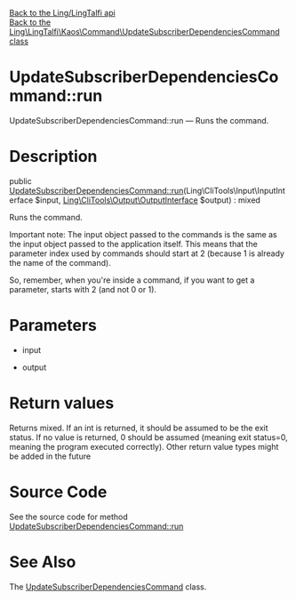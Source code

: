 [Back to the Ling/LingTalfi api](https://github.com/lingtalfi/LingTalfi/blob/master/doc/api/Ling/LingTalfi.md)<br>
[Back to the Ling\LingTalfi\Kaos\Command\UpdateSubscriberDependenciesCommand class](https://github.com/lingtalfi/LingTalfi/blob/master/doc/api/Ling/LingTalfi/Kaos/Command/UpdateSubscriberDependenciesCommand.md)


UpdateSubscriberDependenciesCommand::run
================



UpdateSubscriberDependenciesCommand::run — Runs the command.




Description
================


public [UpdateSubscriberDependenciesCommand::run](https://github.com/lingtalfi/LingTalfi/blob/master/doc/api/Ling/LingTalfi/Kaos/Command/UpdateSubscriberDependenciesCommand/run.md)(Ling\CliTools\Input\InputInterface $input, [Ling\CliTools\Output\OutputInterface](https://github.com/lingtalfi/CliTools/blob/master/doc/api/Ling/CliTools/Output/OutputInterface.md) $output) : mixed




Runs the command.

Important note:
The input object passed to the commands is the same as the input object passed to the application itself.
This means that the parameter index used by commands should start at 2 (because 1 is already the name of the command).

So, remember, when you're inside a command, if you want to get a parameter, starts with 2 (and not 0 or 1).




Parameters
================


- input

    

- output

    


Return values
================

Returns mixed.
If an int is returned, it should be assumed to be the exit status.
If no value is returned, 0 should be assumed (meaning exit status=0, meaning the program executed correctly).
Other return value types might be added in the future







Source Code
===========
See the source code for method [UpdateSubscriberDependenciesCommand::run](https://github.com/lingtalfi/LingTalfi/blob/master/Kaos/Command/UpdateSubscriberDependenciesCommand.php#L21-L34)


See Also
================

The [UpdateSubscriberDependenciesCommand](https://github.com/lingtalfi/LingTalfi/blob/master/doc/api/Ling/LingTalfi/Kaos/Command/UpdateSubscriberDependenciesCommand.md) class.



